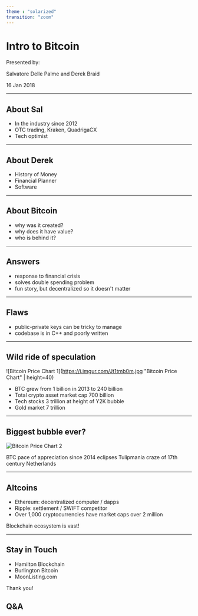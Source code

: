 ```yaml
---
theme : "solarized"
transition: "zoom"
---
```


# Intro to Bitcoin

Presented by: 

Salvatore Delle Palme and Derek Braid

16 Jan 2018


---

## About Sal

* In the industry since 2012
* OTC trading, Kraken, QuadrigaCX
* Tech optimist 

---

## About Derek

* History of Money
* Financial Planner
* Software

---

## About Bitcoin

* why was it created?
* why does it have value?
* who is behind it?


---


## Answers

* response to financial crisis
* solves double spending problem
* fun story, but decentralized so it doesn't matter

---


## Flaws

* public-private keys can be tricky to manage
* codebase is in C++ and poorly written


---


## Wild ride of speculation

![Bitcoin Price Chart 1](https://i.imgur.com/Jt1tmb0m.jpg "Bitcoin Price Chart" | height=40)



* BTC grew from 1 billion in 2013 to 240 billion
* Total crypto asset market cap 700 billion
* Tech stocks 3 trillion at height of Y2K bubble
* Gold market 7 trillion

---



## Biggest bubble ever?


![Bitcoin Price Chart 2](https://i.imgur.com/fa1NK6tm.jpg "Logo Title Text 1")

BTC pace of appreciation since 2014 eclipses Tulipmania craze of 17th century Netherlands




---

## Altcoins

* Ethereum: decentralized computer / dapps
* Ripple: settlement / SWIFT competitor
* Over 1,000 cryptocurrencies have market caps over 2 million 

Blockchain ecosystem is vast! 

---

##  Stay in Touch

* Hamilton Blockchain 
* Burlington Bitcoin
* MoonListing.com

Thank you!

## Q&A
